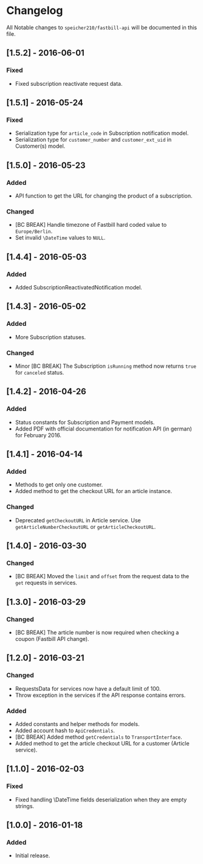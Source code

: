 # Changelog

All Notable changes to `speicher210/fastbill-api` will be documented in this file.

## [1.5.2] - 2016-06-01

### Fixed
- Fixed subscription reactivate request data.

## [1.5.1] - 2016-05-24

### Fixed
- Serialization type for `article_code` in Subscription notification model.
- Serialization type for `customer_number` and `customer_ext_uid` in Customer(s) model.

## [1.5.0] - 2016-05-23

### Added
- API function to get the URL for changing the product of a subscription.

### Changed
- [BC BREAK] Handle timezone of Fastbill hard coded value to `Europe/Berlin`.
- Set invalid `\DateTime` values to `NULL`.

## [1.4.4] - 2016-05-03

### Added
- Added SubscriptionReactivatedNotification model.

## [1.4.3] - 2016-05-02

### Added 
- More Subscription statuses.

### Changed
- Minor [BC BREAK] The Subscription `isRunning` method now returns `true` for `canceled` status. 

## [1.4.2] - 2016-04-26

### Added
- Status constants for Subscription and Payment models.
- Added PDF with official documentation for notification API (in german) for February 2016.

## [1.4.1] - 2016-04-14

### Added
- Methods to get only one customer.
- Added method to get the checkout URL for an article instance.

### Changed
- Deprecated `getCheckoutURL` in Article service. Use `getArticleNumberCheckoutURL` or `getArticleCheckoutURL`.

## [1.4.0] - 2016-03-30

### Changed
- [BC BREAK] Moved the `limit` and `offset` from the request data to the `get` requests in services.

## [1.3.0] - 2016-03-29

### Changed
- [BC BREAK] The article number is now required when checking a coupon (Fastbill API change).

## [1.2.0] - 2016-03-21

### Changed
- RequestsData for services now have a default limit of 100.
- Throw exception in the services if the API response contains errors.

### Added
- Added constants and helper methods for models.
- Added account hash to `ApiCredentials`.
- [BC BREAK] Added method `getCredentials` to `TransportInterface`.
- Added method to get the article checkout URL for a customer (Article service).

## [1.1.0] - 2016-02-03

### Fixed
- Fixed handling \DateTime fields deserialization when they are empty strings.

## [1.0.0] - 2016-01-18

### Added
- Initial release.
